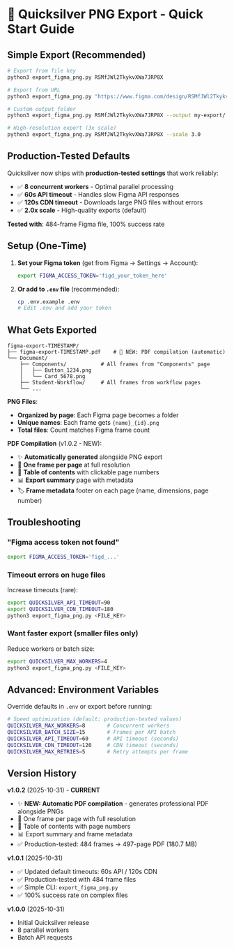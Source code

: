 # 💨 Quicksilver PNG Export - Quick Start Guide

## Simple Export (Recommended)

```bash
# Export from file key
python3 export_figma_png.py RSMfJWl2TkykvXWa7JRP8X

# Export from URL
python3 export_figma_png.py "https://www.figma.com/design/RSMfJWl2TkykvXWa7JRP8X/..."

# Custom output folder
python3 export_figma_png.py RSMfJWl2TkykvXWa7JRP8X --output my-export/

# High-resolution export (3x scale)
python3 export_figma_png.py RSMfJWl2TkykvXWa7JRP8X --scale 3.0
```

## Production-Tested Defaults

Quicksilver now ships with **production-tested settings** that work reliably:

- ✅ **8 concurrent workers** - Optimal parallel processing
- ✅ **60s API timeout** - Handles slow Figma API responses
- ✅ **120s CDN timeout** - Downloads large PNG files without errors
- ✅ **2.0x scale** - High-quality exports (default)

**Tested with**: 484-frame Figma file, 100% success rate

## Setup (One-Time)

1. **Set your Figma token** (get from Figma → Settings → Account):
   ```bash
   export FIGMA_ACCESS_TOKEN='figd_your_token_here'
   ```

2. **Or add to `.env` file** (recommended):
   ```bash
   cp .env.example .env
   # Edit .env and add your token
   ```

## What Gets Exported

```
figma-export-TIMESTAMP/
├── figma-export-TIMESTAMP.pdf    # 📄 NEW: PDF compilation (automatic)
└── Document/
    ├── Components/           # All frames from "Components" page
    │   ├── Button_1234.png
    │   └── Card_5678.png
    ├── Student-Workflow/     # All frames from workflow pages
    └── ...
```

**PNG Files**:
- **Organized by page**: Each Figma page becomes a folder
- **Unique names**: Each frame gets `{name}_{id}.png`
- **Total files**: Count matches Figma frame count

**PDF Compilation** (v1.0.2 - NEW):
- ✨ **Automatically generated** alongside PNG export
- 📄 **One frame per page** at full resolution
- 📑 **Table of contents** with clickable page numbers
- 📊 **Export summary** page with metadata
- 🏷️ **Frame metadata** footer on each page (name, dimensions, page number)

## Troubleshooting

### "Figma access token not found"
```bash
export FIGMA_ACCESS_TOKEN='figd_...'
```

### Timeout errors on huge files
Increase timeouts (rare):
```bash
export QUICKSILVER_API_TIMEOUT=90
export QUICKSILVER_CDN_TIMEOUT=180
python3 export_figma_png.py <FILE_KEY>
```

### Want faster export (smaller files only)
Reduce workers or batch size:
```bash
export QUICKSILVER_MAX_WORKERS=4
python3 export_figma_png.py <FILE_KEY>
```

## Advanced: Environment Variables

Override defaults in `.env` or export before running:

```bash
# Speed optimization (default: production-tested values)
QUICKSILVER_MAX_WORKERS=8       # Concurrent workers
QUICKSILVER_BATCH_SIZE=15       # Frames per API batch
QUICKSILVER_API_TIMEOUT=60      # API timeout (seconds)
QUICKSILVER_CDN_TIMEOUT=120     # CDN timeout (seconds)
QUICKSILVER_MAX_RETRIES=5       # Retry attempts per frame
```

## Version History

**v1.0.2** (2025-10-31) - **CURRENT**
- ✨ **NEW: Automatic PDF compilation** - generates professional PDF alongside PNGs
- 📄 One frame per page with full resolution
- 📑 Table of contents with page numbers
- 📊 Export summary and frame metadata
- ✅ Production-tested: 484 frames → 497-page PDF (180.7 MB)

**v1.0.1** (2025-10-31)
- ✅ Updated default timeouts: 60s API / 120s CDN
- ✅ Production-tested with 484 frame files
- ✅ Simple CLI: `export_figma_png.py`
- ✅ 100% success rate on complex files

**v1.0.0** (2025-10-31)
- Initial Quicksilver release
- 8 parallel workers
- Batch API requests
